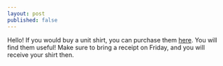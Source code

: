 ```yaml
---
layout: post
published: false
---
```

Hello! If you would buy a unit shirt, you can purchase them [here](https://webstores.activenetwork.com/school-software/scripps_ranch_online/). You will find them useful! Make sure to bring a receipt on Friday, and you will receive your shirt then. 


